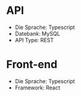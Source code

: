 # API

- Die Sprache: Typescript
- Datebank: MySQL
- API Type: REST
  
 # Front-end

- Die Sprache: Typescript  
- Framework: React
